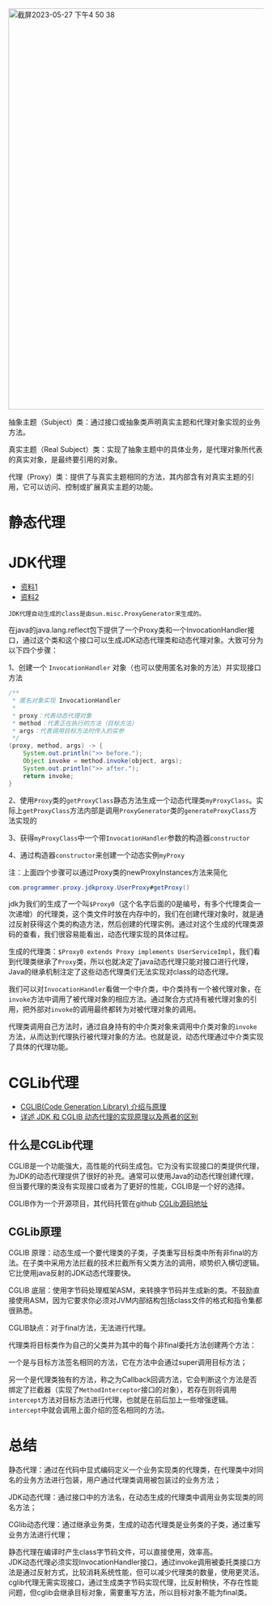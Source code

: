 <img width="791" alt="截屏2023-05-27 下午4 50 38" src="https://github.com/ProgrammerGoGo/java-learn/assets/98639494/cdf43325-a559-47fe-b471-5dd8e1a55fb2">

抽象主题（Subject）类：通过接口或抽象类声明真实主题和代理对象实现的业务方法。

真实主题（Real Subject）类：实现了抽象主题中的具体业务，是代理对象所代表的真实对象，是最终要引用的对象。

代理（Proxy）类：提供了与真实主题相同的方法，其内部含有对真实主题的引用，它可以访问、控制或扩展真实主题的功能。

# 静态代理

# JDK代理

* [资料1](https://pdai.tech/md/spring/spring-x-framework-aop-source-4.html#%E4%BB%80%E4%B9%88%E6%98%AFjdk%E4%BB%A3%E7%90%86)
* [资料2](https://www.cnblogs.com/gonjan-blog/p/6685611.html)

```
JDK代理自动生成的class是由sun.misc.ProxyGenerator来生成的。
```

在java的java.lang.reflect包下提供了一个Proxy类和一个InvocationHandler接口，通过这个类和这个接口可以生成JDK动态代理类和动态代理对象。大致可分为以下四个步骤：

1、创建一个 `InvocationHandler` 对象（也可以使用匿名对象的方法）并实现接口方法
```java
/**
 * 匿名对象实现 InvocationHandler
 *
 * proxy：代表动态代理对象
 * method：代表正在执行的方法（目标方法）
 * args：代表调用目标方法时传入的实参
 */
(proxy, method, args) -> {
    System.out.println(">> before.");
    Object invoke = method.invoke(object, args);
    System.out.println(">> after.");
    return invoke;
}
```
2、使用`Proxy`类的`getProxyClass`静态方法生成一个动态代理类`myProxyClass`。实际上`getProxyClass`方法内部是调用`ProxyGenerator`类的`generateProxyClass`方法实现的

3、获得`myProxyClass`中一个带`InvocationHandler`参数的构造器`constructor`

4、通过构造器`constructor`来创建一个动态实例`myProxy`

注：上面四个步骤可以通过Proxy类的newProxyInstances方法来简化
```java
com.programmer.proxy.jdkproxy.UserProxy#getProxy()
```

jdk为我们的生成了一个叫`$Proxy0`（这个名字后面的0是编号，有多个代理类会一次递增）的代理类，这个类文件时放在内存中的，我们在创建代理对象时，就是通过反射获得这个类的构造方法，然后创建的代理实例。通过对这个生成的代理类源码的查看，我们很容易能看出，动态代理实现的具体过程。

生成的代理类：`$Proxy0 extends Proxy implements UserServiceImpl`，我们看到代理类继承了`Proxy`类，所以也就决定了java动态代理只能对接口进行代理，Java的继承机制注定了这些动态代理类们无法实现对class的动态代理。

我们可以对`InvocationHandler`看做一个中介类，中介类持有一个被代理对象，在`invoke`方法中调用了被代理对象的相应方法。通过聚合方式持有被代理对象的引用，把外部对`invoke`的调用最终都转为对被代理对象的调用。

代理类调用自己方法时，通过自身持有的中介类对象来调用中介类对象的`invoke`方法，从而达到代理执行被代理对象的方法。也就是说，动态代理通过中介类实现了具体的代理功能。

# CGLib代理

* [CGLIB(Code Generation Library) 介绍与原理](https://www.runoob.com/w3cnote/cglibcode-generation-library-intro.html)
* [详述 JDK 和 CGLIB 动态代理的实现原理以及两者的区别](https://github.com/guobinhit/cg-blog/blob/master/articles/others/dynamic-proxy.md)

## 什么是CGLib代理

CGLIB是一个功能强大，高性能的代码生成包。它为没有实现接口的类提供代理，为JDK的动态代理提供了很好的补充。通常可以使用Java的动态代理创建代理，但当要代理的类没有实现接口或者为了更好的性能，CGLIB是一个好的选择。

CGLIB作为一个开源项目，其代码托管在github [CGLib源码地址](https://github.com/cglib/cglib)

## CGLib原理
CGLIB 原理：动态生成一个要代理类的子类，子类重写目标类中所有非final的方法。在子类中采用方法拦截的技术拦截所有父类方法的调用，顺势织入横切逻辑。它比使用java反射的JDK动态代理要快。

CGLIB 底层：使用字节码处理框架ASM，来转换字节码并生成新的类。不鼓励直接使用ASM，因为它要求你必须对JVM内部结构包括class文件的格式和指令集都很熟悉。

CGLIB缺点：对于final方法，无法进行代理。


代理类将目标类作为自己的父类并为其中的每个非final委托方法创建两个方法：

一个是与目标方法签名相同的方法，它在方法中会通过super调用目标方法；

另一个是代理类独有的方法，称之为Callback回调方法，它会判断这个方法是否绑定了拦截器（实现了`MethodInterceptor`接口的对象），若存在则将调用`intercept`方法对目标方法进行代理，也就是在前后加上一些增强逻辑。`intercept`中就会调用上面介绍的签名相同的方法。

# 总结

静态代理：通过在代码中显式编码定义一个业务实现类的代理类，在代理类中对同名的业务方法进行包装，用户通过代理类调用被包装过的业务方法；

JDK动态代理：通过接口中的方法名，在动态生成的代理类中调用业务实现类的同名方法；

CGlib动态代理：通过继承业务类，生成的动态代理类是业务类的子类，通过重写业务方法进行代理；

静态代理在编译时产生class字节码文件，可以直接使用，效率高。  
JDK动态代理必须实现InvocationHandler接口，通过invoke调用被委托类接口方法是通过反射方式，比较消耗系统性能，但可以减少代理类的数量，使用更灵活。   
cglib代理无需实现接口，通过生成类字节码实现代理，比反射稍快，不存在性能问题，但cglib会继承目标对象，需要重写方法，所以目标对象不能为final类。  

